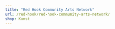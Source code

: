 ```yaml
---
title: "Red Hook Community Arts Network"
url: /red-hook/red-hook-community-arts-network/
shop: Kunst
---
```

